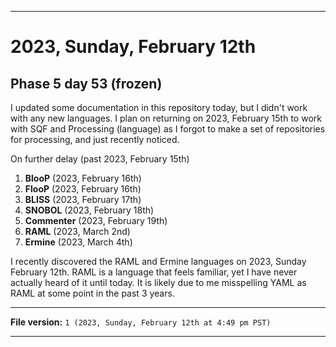 
***

# 2023, Sunday, February 12th

## Phase 5 day 53 (frozen)

I updated some documentation in this repository today, but I didn't work with any new languages. I plan on returning on 2023, February 15th to work with SQF and Processing (language) as I forgot to make a set of repositories for processing, and just recently noticed.

On further delay (past 2023, February 15th)

1. **BlooP** (2023, February 16th)
2. **FlooP** (2023, February 16th)
3. **BLISS** (2023, February 17th)
4. **SNOBOL** (2023, February 18th)
5. **Commenter** (2023, February 19th)
6. **RAML** (2023, March 2nd)
7. **Ermine** (2023, March 4th)

I recently discovered the RAML and Ermine languages on 2023, Sunday February 12th. RAML is a language that feels familiar, yet I have never actually heard of it until today. It is likely due to me misspelling YAML as RAML at some point in the past 3 years.

<!-- Today wasn't planned to be a development day for new repositories. I am taking a temporary break from it to work on other projects. If I can gather more languages, I might start phase 4 (2022) earlier. <!-- Work is being done to get the [`Learn`](https://github.com/seanpm2001/Learn/) repository back up to date, as I couldn't keep up in the last 3 days of phase 3 of 2022. The current phase finished yesterday (2022, Tuesday, November 29th) new repositories are expected to start being created at an unknown time in 2022 December. !--> 

<!-- This is the end of phase 4 (2022) of the acceleration project for `seanpm2001/Learn`. !-->

***

**File version:** `1 (2023, Sunday, February 12th at 4:49 pm PST)`

***
